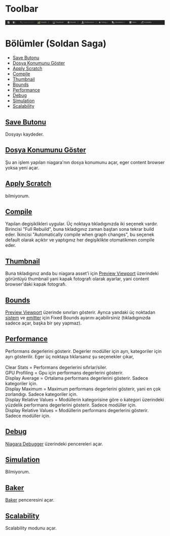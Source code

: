 # Toolbar
<img src="../../../Dosyalar/Niagara_Editor_Toolbar.jpg">



# Bölümler (Soldan Saga)

* [Save Butonu](#save-butonu)
* [Dosya Konumunu Göster](#dosya-konumunu-g%C3%B6ster)
* [Apply Scratch](#apply-scratch)
* [Compile](#compile)
* [Thumbnail](#thumbnail)
* [Bounds](#bounds)
* [Performance](#performance)
* [Debug](#debug)
* [Simulation](#simulation)
* [Scalability](#scalability)




## [Save Butonu]()
Dosyayı kaydeder.

## [Dosya Konumunu Göster]()
Şu an işlem yapılan niagara'nın dosya konumunu açar, eger content browser yoksa yeni açar.

## [Apply Scratch]()
bilmiyorum.

## [Compile]()
Yapılan degişiklikleri uygular. Üç noktaya tıkladıgınızda iki seçenek vardır. Birincisi "Full Rebuild", buna tıkladıgınız zaman baştan sona tekrar build eder. İkincisi "Automatically compile when graph changes", bu seçenek default olarak açıktır ve yaptıgınız her degişiklikte otomatikmen compile eder.

## [Thumbnail]()
Buna tıkladıgınız anda bu niagara asset'i için [Preview Viewport](../Preview%20Viewport) üzerindeki görüntüyü thumbnail yani kapak fotografı olarak ayarlar, yani content browser'daki kapak fotografı.

## [Bounds]()
[Preview Viewport](../Preview%20Viewport) üzerinde sınırları gösterir. Ayrıca yandaki üç noktadan [sistem](../Graph#fixed-bounds) ve [emitter](../Graph#fixed-bounds-1) için Fixed Bounds ayarını açabilirsiniz (tıkladıgınızda sadece açar, başka bir şey yapmaz).

## [Performance]()
Performans degerlerini gösterir. Degerler modüller için ayrı, kategoriler için ayrı gösterilir. Eger üç noktaya tıklarsanız şu seçenekler çıkar,
<br>
<br>
Clear Stats = Performans degerlerini sıfırlar/siler.
<br>
GPU Profiling = Gpu için performans degerlerini gösterir.
<br>
Display Average = Ortalama performans degerlerini gösterir. Sadece kategoriler için.
<br>
Display Maximum = Maximum performans degerlerini gösterir, yani en çok zorlandıgı. Sadece kategoriler için.
<br>
Display Relative Values = Modüllerin kategorisine göre o kategori üzerindeki yüzdelik performans degerlerini gösterir. Sadece modüller için.
<br>
Display Relative Values = Modüllerin performans degerlerini gösterir. Sadece modüller için.

## [Debug]()
[Niagara Debugger](../Niagara%20Debugger) üzerindeki pencereleri açar.

## [Simulation]()
Bilmiyorum.

## [Baker]()
[Baker](../Baker) penceresini açar.

## [Scalability]()
Scalability modunu açar.






